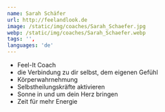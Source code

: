 ```yaml
---
name: Sarah Schäfer
url: http://feelandlook.de
image: /static/img/coaches/Sarah_Schaefer.jpg
webp: /static/img/coaches/Sarah_Schaefer.webp
tags: '',
languages: 'de'
---
```


<ul><li>Feel-It Coach</li><li>die Verbindung zu dir selbst, dem eigenen Gefühl</li><li>Körperwahrnehmung</li><li>Selbstheilungskräfte aktivieren</li><li>Sonne in und um dein Herz bringen</li><li>Zeit für mehr Energie</li></ul>